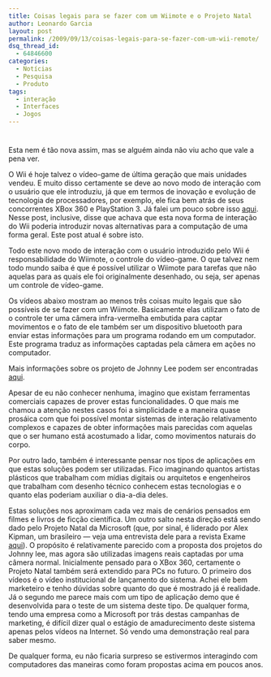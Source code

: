 ```yaml
---
title: Coisas legais para se fazer com um Wiimote e o Projeto Natal
author: Leonardo Garcia
layout: post
permalink: /2009/09/13/coisas-legais-para-se-fazer-com-um-wii-remote/
dsq_thread_id:
  - 64846600
categories:
  - Notícias
  - Pesquisa
  - Produto
tags:
  - interação
  - Interfaces
  - Jogos
---
```

# 

Esta nem é tão nova assim, mas se alguém ainda não viu acho que vale a pena ver.

O Wii é hoje talvez o vídeo-game de última geração que mais unidades vendeu. E muito disso certamente se deve ao novo modo de interação com o usuário que ele introduziu, já que em termos de inovação e evolução de tecnologia de processadores, por exemplo, ele fica bem atrás de seus concorrentes XBox 360 e PlayStation 3. Já falei um pouco sobre isso [aqui][1]. Nesse post, inclusive, disse que achava que esta nova forma de interação do Wii poderia introduzir novas alternativas para a computação de uma forma geral. Este post atual é sobre isto.

 [1]: http://log4dev.com/2007/04/16/wii-ou-os-video-games-e-a-inovacao-na-computacao-parte-2/

Todo este novo modo de interação com o usuário introduzido pelo Wii é responsabilidade do Wiimote, o controle do vídeo-game. O que talvez nem todo mundo saiba é que é possível utilizar o Wiimote para tarefas que não aquelas para as quais ele foi originalmente desenhado, ou seja, ser apenas um controle de vídeo-game.

Os vídeos abaixo mostram ao menos três coisas muito legais que são possíveis de se fazer com um Wiimote. Basicamente elas utilizam o fato de o controle ter uma câmera infra-vermelha embutida para captar movimentos e o fato de ele também ser um dispositivo bluetooth para enviar estas informações para um programa rodando em um computador. Este programa traduz as informações captadas pela câmera em ações no computador.







Mais informações sobre os projeto de Johnny Lee podem ser encontradas [aqui][2].

 [2]: http://johnnylee.net/projects/wii/

Apesar de eu não conhecer nenhuma, imagino que existam ferramentas comerciais capazes de prover estas funcionalidades. O que mais me chamou a atenção nestes casos foi a simplicidade e a maneira quase prosáica com que foi possível montar sistemas de interação relativamento complexos e capazes de obter informações mais parecidas com aquelas que o ser humano está acostumado a lidar, como movimentos naturais do corpo.

Por outro lado, também é interessante pensar nos tipos de aplicações em que estas soluções podem ser utilizadas. Fico imaginando quantos artistas plásticos que trabalham com mídias digitais ou arquitetos e engenheiros que trabalham com desenho técnico conhecem estas tecnologias e o quanto elas poderiam auxiliar o dia-a-dia deles.

Estas soluções nos aproximam cada vez mais de cenários pensados em filmes e livros de ficção científica. Um outro salto nesta direção está sendo dado pelo Projeto Natal da Microsoft (que, por sinal, é liderado por Alex Kipman, um brasileiro — veja uma entrevista dele para a revista Exame [aqui][3]). O propósito é relativamente parecido com a proposta dos projetos do Johnny lee, mas agora são utilizadas imagens reais captadas por uma câmera normal. Inicialmente pensado para o XBox 360, certamente o Projeto Natal também será extendido para PCs no futuro. O primeiro dos vídeos é o vídeo institucional de lançamento do sistema. Achei ele bem marketeiro e tenho dúvidas sobre quanto do que é mostrado já é realidade. Já o segundo me parece mais com um tipo de aplicação demo que é desenvolvida para o teste de um sistema deste tipo. De qualquer forma, tendo uma empresa como a Microsoft por trás destas campanhas de marketing, é difícil dizer qual o estágio de amadurecimento deste sistema apenas pelos vídeos na Internet. Só vendo uma demonstração real para saber mesmo.

 [3]: http://forum.jogos.uol.com.br/Exame--O-brasileiro-por-tras-do-Projeto-Natal_t_283441





De qualquer forma, eu não ficaria surpreso se estivermos interagindo com computadores das maneiras como foram propostas acima em poucos anos.